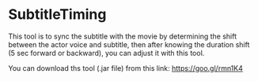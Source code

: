 # SubtitleTiming
This tool is to sync the subtitle with the movie by determining the shift between the actor voice and subtitle, then after knowing the duration shift (5 sec forward or backward), you can adjust it with this tool.

You can download ths tool (.jar file) from this link: https://goo.gl/rmn1K4

